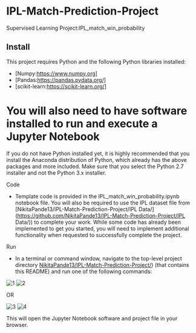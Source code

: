 # IPL-Match-Prediction-Project

Supervised Learning
Project:IPL_match_win_probability
## Install
This project requires Python and the following Python libraries installed:

* [Numpy:https://www.numpy.org]
* [Pandas:https://pandas.pydata.org/]
* [scikit-learn:https://scikit-learn.org/]

# You will also need to have software installed to run and execute a Jupyter Notebook
If you do not have Python installed yet, it is highly recommended that you install the Anaconda distribution of Python, which already has the above packages and more included. Make sure that you select the Python 2.7 installer and not the Python 3.x installer.

Code

* Template code is provided in the IPL_match_win_probability.ipynb notebook file. You will also be required to use the IPL dataset file from [NikitaPande13/IPL-Match-Prediction-Project/IPL Data/](https://github.com/NikitaPande13/IPL-Match-Prediction-Project/IPL Data/)) to complete your work. While some code has already been implemented to get you started, you will need to implement additional functionality when requested to successfully complete the project.

Run

* In a terminal or command window, navigate to the top-level project directory [NikitaPande13/IPL-Match-Prediction-Project/](https://github.com/NikitaPande13/IPL-Match-Prediction-Project/))  (that contains this README) and run one of the following commands:


![1](https://user-images.githubusercontent.com/106645403/194279900-3743d103-c28d-4ed7-8e1a-ee4a5b1ee979.PNG)
![2](https://user-images.githubusercontent.com/106645403/194279956-b73b6bc1-6ad2-4426-892e-8fe3324f1557.PNG)


OR

![3](https://user-images.githubusercontent.com/106645403/194280005-f3688e67-adf7-41a5-a0ac-b4302c73cc27.PNG)
![4](https://user-images.githubusercontent.com/106645403/194280046-a6a0a908-4f79-499f-ab69-d4712e5b85c1.PNG)


This will open the Jupyter Notebook software and project file in your browser.
